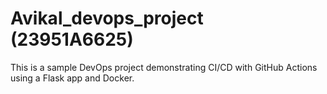 # Avikal_devops_project (23951A6625)

This is a sample DevOps project demonstrating CI/CD with GitHub Actions using a Flask app and Docker.
